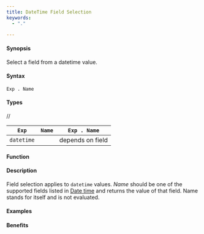 ```yaml
---
title: DateTime Field Selection
keywords:
  - "."

---
```


#### Synopsis

Select a field from a datetime value.

#### Syntax

`Exp . Name`

#### Types

//

| `Exp`      | `Name` | `Exp . Name`  |
| --- | --- | --- |
| `datetime`   |          | depends on field  |


#### Function

#### Description

Field selection applies to `datetime` values. 
_Name_ should be one of the supported fields listed in [Date time](/Rascal/Expressions/Values/DateTime) and returns the value of that field. 
Name stands for itself and is not evaluated.

#### Examples

#### Benefits


